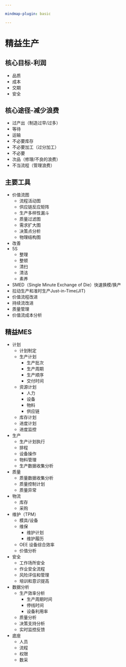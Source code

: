 ```yaml
---

mindmap-plugin: basic

---
```


# 精益生产
## 核心目标-利润
- 品质
- 成本
- 交期
- 安全

## 核心途径-减少浪费
- 过产出（制造过早/过多）
- 等待
- 运输
- 不必要库存
- 不必要加工（过分加工）
- 不必要
- 次品（修理/不良的浪费）
- 不当流程（管理浪费）

## 主要工具
- 价值流图
   - 流程活动图
   - 供应链反应矩阵
   - 生产多样性漏斗
   - 质量过滤图
   - 需求扩大图
   - 决策点分析
   - 物理结构图
- 改善
- 5S
   - 整理
   - 整顿
   - 清扫
   - 清洁
   - 素养
- SMED（Single Minute Exchange of Die）快速换模/换产
- 拉动生产和准时生产Just-in-Time(JIT)
- 价值流程改进
- 持续流改进
- 质量管理
- 价值流成本分析

## 精益MES
- 计划
   - 计划制定
   - 生产计划
     - 生产批次
     - 生产周期
     - 生产顺序
     - 交付时间
   - 资源计划
     - 人力
     - 设备
     - 物料
     - 供应链
   - 库存计划
   - 进度计划
   - 进度监控
- 生产
   - 生产计划执行
   - 排程
   - 设备操作
   - 物料管理
   - 生产数据收集分析
- 质量
   - 质量数据收集分析
   - 质量控制计划
   - 质量异常
- 物流
   - 库存
   - 采购
- 维护（TPM）
   - 模具/设备
   - 维保
      - 维护计划
      - 维护履历
   - OEE 设备综合效率
   - 价值分析
- 安全
   - 工作场所安全
   - 作业安全流程
   - 风险评估和管理
   - 培训和意识提高
- 数据分析
   - 生产效率分析
      - 生产周期时间
      - 停线时间
      - 设备利用率
   - 质量分析
   - 决策支持分析
   - 实时监控反馈
- 底座
   - 人员
   - 流程
   - 权限
   - 数采


